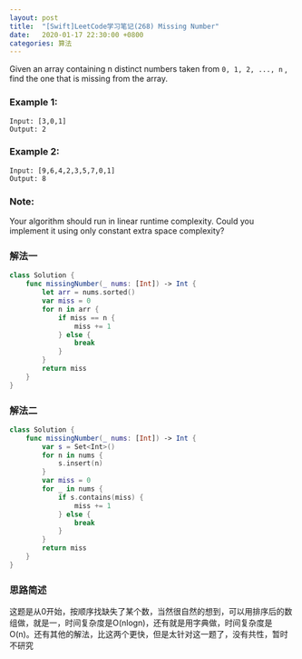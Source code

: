 ```yaml
---
layout: post
title:  "[Swift]LeetCode学习笔记(268) Missing Number"
date:   2020-01-17 22:30:00 +0800
categories: 算法
---
```


Given an array containing n distinct numbers taken from `0, 1, 2, ..., n` , find the one that is missing from the array.

### Example 1:

```
Input: [3,0,1]
Output: 2
```

### Example 2:

```
Input: [9,6,4,2,3,5,7,0,1]
Output: 8
```

### Note:
Your algorithm should run in linear runtime complexity. Could you implement it using only constant extra space complexity?

### 解法一

```swift
class Solution {
    func missingNumber(_ nums: [Int]) -> Int {
        let arr = nums.sorted()
        var miss = 0
        for n in arr {
            if miss == n {
                miss += 1
            } else {
                break
            }
        }
        return miss
    }
}
```

### 解法二

```swift
class Solution {
    func missingNumber(_ nums: [Int]) -> Int {
        var s = Set<Int>()
        for n in nums {
            s.insert(n)
        }
        var miss = 0
        for _ in nums {
            if s.contains(miss) {
                miss += 1
            } else {
                break
            }
        }
        return miss
    }
}
```

### 思路简述

这题是从0开始，按顺序找缺失了某个数，当然很自然的想到，可以用排序后的数组做，就是一，时间复杂度是O(nlogn)，还有就是用字典做，时间复杂度是O(n)。还有其他的解法，比这两个更快，但是太针对这一题了，没有共性，暂时不研究
